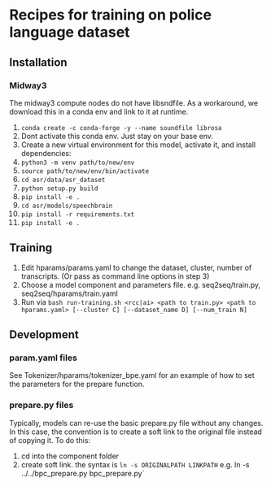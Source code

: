 # Recipes for training on police language dataset

## Installation
### Midway3
The midway3 compute nodes do not have libsndfile. As a workaround, we download this in a conda env and link to it at runtime. 
1. `conda create -c conda-forge -y --name soundfile librosa`
2. Dont activate this conda env. Just stay on your base env.
3. Create a new virtual environment for this model, activate it, and install dependencies:
4. `python3 -m venv path/to/new/env` 
5. `source path/to/new/env/bin/activate`
6. `cd asr/data/asr_dataset`
7.  `python setup.py build`
8.  `pip install -e .`
9.  `cd asr/models/speechbrain`
10.  `pip install -r requirements.txt`
11.  `pip install -e .`

## Training
1. Edit hparams/params.yaml to change the dataset, cluster, number of transcripts.
    (Or pass as command line options in step 3)
2. Choose a model component and parameters file. e.g. seq2seq/train.py, seq2seq/hparams/train.yaml
3. Run via `bash run-training.sh <rcc|ai> <path to train.py> <path to hparams.yaml> [--cluster C] [--dataset_name D] [--num_train N]`

## Development
### param.yaml files
See Tokenizer/hparams/tokenizer\_bpe.yaml for an example of how to set the parameters for the prepare function. 

### prepare.py files
Typically, models can re-use the basic prepare.py file without any changes. In this case, the convention is to create a soft link to the original file instead of copying it. To do this:
1. cd into the component folder
2. create soft link. the syntax is `ln -s ORIGINALPATH LINKPATH` e.g. ln -s ../../bpc\_prepare.py bpc\_prepare.py`
